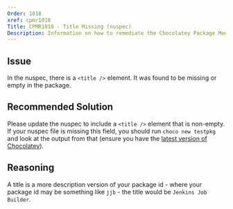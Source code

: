 ```yaml
---
Order: 1018
xref: cpmr1018
Title: CPMR1018 - Title Missing (nuspec)
Description: Information on how to remediate the Chocolatey Package Moderation Rule 1018
---
```


## Issue

In the nuspec, there is a `<title />` element. It was found to be missing or empty in the package.

## Recommended Solution

Please update the nuspec to include a `<title />` element that is non-empty. If your nuspec file is missing this field, you should run `choco new testpkg` and look at the output from that (ensure you have the [latest version of Chocolatey](https://chocolatey.org/packages?q=id%3Achocolatey)).

## Reasoning

A title is a more description version of your package id - where your package id may be something like `jjb` - the title would be `Jenkins Job Builder`.